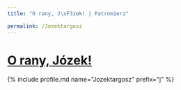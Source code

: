 ```yaml
---
title: "O rany, J\xF3zek! | Patromierz"

permalink: /Jozektargosz
---
```


# [O rany, Józek!](https://patronite.pl/Jozektargosz)

{% include profile.md name="Jozektargosz" prefix="j" %}
